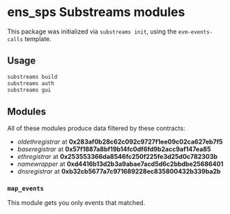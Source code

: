 # ens_sps Substreams modules

This package was initialized via `substreams init`, using the `evm-events-calls` template.

## Usage

```bash
substreams build
substreams auth
substreams gui
```

## Modules

All of these modules produce data filtered by these contracts:
- _oldethregistrar_ at **0x283af0b28c62c092c9727f1ee09c02ca627eb7f5**
- _baseregistrar_ at **0x57f1887a8bf19b14fc0df6fd9b2acc9af147ea85**
- _ethregistrar_ at **0x253553366da8546fc250f225fe3d25d0c782303b**
- _namewrapper_ at **0xd4416b13d2b3a9abae7acd5d6c2bbdbe25686401**
- _dnsregistrar_ at **0xb32cb5677a7c971689228ec835800432b339ba2b**
### `map_events`

This module gets you only events that matched.


